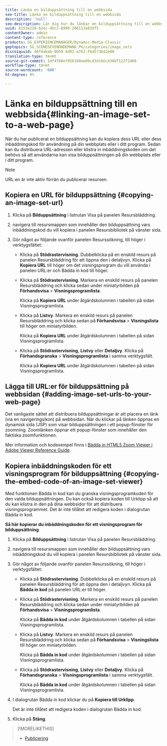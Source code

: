 ```yaml
---
title: Länka en bilduppsättning till en webbsida
seo-title: Länka en bilduppsättning till en webbsida
description: 'null'
seo-description: Lär dig hur du länkar en bilduppsättning till en webbsida.
uuid: 8153a228-b2ec-4bc2-8996-266113a83df5
contentOwner: admin
content-type: reference
products: SG_EXPERIENCEMANAGER/Dynamic-Media-Classic
geptopics: SG_SCENESEVENONDEMAND_PK/categories/image_sets
discoiquuid: 40f4abab-9059-4d92-a761-f6d573b42e00
translation-type: tm+mt
source-git-commit: 1df4f88ef856160ee06c43dc6ec430df122f2408
workflow-type: tm+mt
source-wordcount: '680'
ht-degree: 0%

---
```



# Länka en bilduppsättning till en webbsida{#linking-an-image-set-to-a-web-page}

När du har publicerat en bilduppsättning kan du kopiera dess URL eller dess inbäddningskod för användning på din webbplats eller i ditt program. Sedan kan du distribuera URL-adressen eller klistra in inbäddningskoden om det behövs så att användarna kan visa bilduppsättningen på din webbplats eller i ditt program.

>[!NOTE]
>
>URL:en är inte aktiv förrän du publicerar resursen.

## Kopiera en URL för bilduppsättning {#copying-an-image-set-url}

1. Klicka på **Bilduppsättning** i listrutan Visa på panelen Resursbläddring.
1. navigera till resursmappen som innehåller den bilduppsättning vars inbäddningskod du vill kopiera i panelen Resursbibliotek på vänster sida.
1. Gör något av följande ovanför panelen Resurssökning, till höger i verktygsfältet:

   * Klicka på **Stödrastervisning**. Dubbelklicka på en enskild resurs på panelen Resursbläddring för att öppna den i detaljvyn. Klicka på **Kopiera URL** till höger om det visningsprogram du vill använda i panelen URL:er och Bädda in kod till höger.
   * Klicka på **Stödrastervisning**. Markera en enskild resurs på panelen Resursbläddring och klicka sedan under miniatyrbilden på **Förhandsvisa** > **Visningsprogramlista**.

      Klicka på **Kopiera URL** under åtgärdskolumnen i tabellen på sidan Visningsprogramlista.

   * Klicka på **Listvy**. Markera en enskild resurs på panelen Resursbläddring och klicka sedan på **Förhandsvisa** > **Visningslista** till höger om miniatyrbilden.

      Klicka på **Kopiera URL** under åtgärdskolumnen i tabellen på sidan Visningsprogramlista.

   * Klicka på **Stödrastervisning**, **Listvy** eller **Detaljvy**. Klicka på **Förhandsgranska** > **Visningsprogramlista** i samma verktygsfält.

      Klicka på **Kopiera URL** under åtgärdskolumnen i tabellen på sidan Visningsprogramlista.

## Lägga till URL:er för bilduppsättning på webbsidan {#adding-image-set-urls-to-your-web-page}

Det vanligaste sättet att distribuera bilduppsättningar är att placera en länk (via en navigeringsikon) på webbsidan. När du klickar på länken öppnas en dynamisk sida (JSP) som visar bilduppsättningen i ett popup-fönster för zoomning. Zoomlänken öppnar ett popup-fönster som innehåller den faktiska zoomfunktionen.

Mer information och kodexempel finns i [Bädda in HTML5 Zoom Viewer i Adobe Viewer Reference Guide](https://docs.adobe.com/content/help/en/dynamic-media-developer-resources/library/viewers-aem-assets-dmc/zoom/c-html5-20-zoom-viewer-about.html).

## Kopiera inbäddningskoden för ett visningsprogram för bilduppsättning {#copying-the-embed-code-of-an-image-set-viewer}

Med funktionen Bädda in kod kan du granska visningsprogramkoden för den valda bilduppsättningen. Du kan också kopiera koden till Urklipp så att du kan klistra in den på dina webbsidor för att distribuera visningsprogrammet. Det är inte tillåtet att redigera koden i dialogrutan Bädda in kod.

**Så här kopierar du inbäddningskoden för ett visningsprogram för bilduppsättning**

1. Klicka på **Bilduppsättning** i listrutan Visa på panelen Resursbläddring.
1. navigera till resursmappen som innehåller den bilduppsättning vars inbäddningskod du vill kopiera i panelen Resursbibliotek på vänster sida.
1. Gör något av följande ovanför panelen Resurssökning, till höger i verktygsfältet:

   * Klicka på **Stödrastervisning**. Dubbelklicka på en enskild resurs på panelen Resursbläddring för att öppna den i detaljvyn. Klicka på **Bädda in kod** på panelen URL:er till höger.
   * Klicka på **Stödrastervisning**. Markera en enskild resurs på panelen Resursbläddring och klicka sedan under miniatyrbilden på **Förhandsvisa** > **Visningsprogramlista**.

      Klicka på **Bädda in kod** under åtgärdskolumnen i tabellen på sidan Visningsprogramlista.

   * Klicka på **Listvy**. Markera en enskild resurs på panelen Resursbläddring och klicka sedan på **Förhandsvisa** > **Visningslista** till höger om miniatyrbilden.

      Klicka på **Bädda in kod** under åtgärdskolumnen i tabellen på sidan Visningsprogramlista.

   * Klicka på **Stödrastervisning**, **Listvy** eller **Detaljvy**. Klicka på **Förhandsgranska** > **Visningsprogramlista** i samma verktygsfält.

      Klicka på **Bädda in kod** under åtgärdskolumnen i tabellen på sidan Visningsprogramlista.

1. I dialogrutan Bädda in kod klickar du på **Kopiera till Urklipp**.

   Det är inte tillåtet att redigera koden i dialogrutan Bädda in kod.

1. Klicka på **Stäng**.

>[!MORELIKETHIS]
>
>* [Publicering](publishing-files.md#publishing_files)

